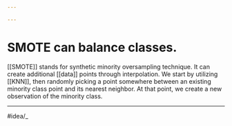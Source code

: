 ```yaml
---

---
```

# SMOTE can balance classes. 
[[SMOTE]] stands for synthetic minority oversampling technique. It can create additional [[data]] points through interpolation. We start by utilizing [[KNN]], then randomly picking a point somewhere between an existing minority class point and its nearest neighbor. At that point, we create a new observation of the minority class. 

---
#idea/_ 